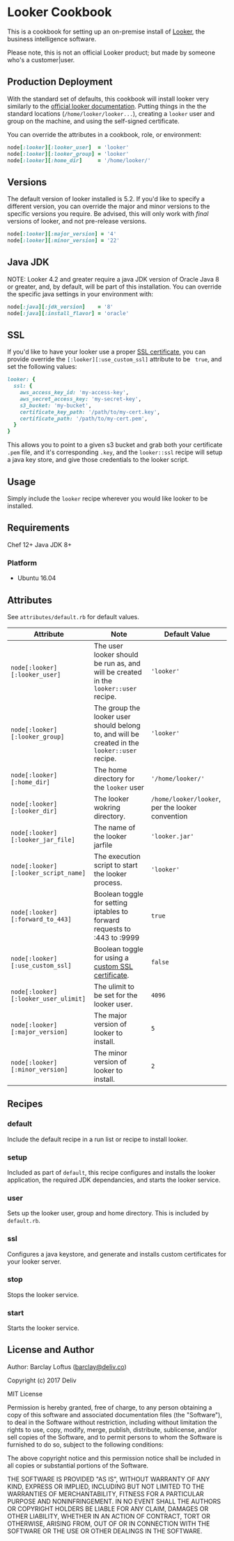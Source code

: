 Looker Cookbook
====

This is a cookbook for setting up an on-premise install of [Looker](http://looker.com), the business intelligence software. 

Please note, this is not an official Looker product; but made by someone who's a customer|user. 


Production Deployment 
-----

With the standard set of defaults, this cookbook will install looker very similarly to the [official looker documentation](https://docs.looker.com/setup-and-management/on-prem-install). Putting things in the the standard locations (`/home/looker/looker...`),  creating a `looker` user and group on the machine, and using the self-signed certificate. 
 
You can override the attributes in a cookbook, role, or environment:

```ruby
node[:looker][:looker_user]  = 'looker'
node[:looker][:looker_group] = 'looker'
node[:looker][:home_dir]     = '/home/looker/'
```

Versions
----
The default version of looker installed is 5.2. If you'd like to specify a different version, you can override the major and minor versions to the specific versions you require. Be advised, this will only work with _final_ versions of looker, and not pre-release versions. 

```ruby
node[:looker][:major_version] = '4'
node[:looker][:minor_version] = '22'
```

Java JDK
-----
NOTE: Looker 4.2 and greater require a java JDK version of Oracle Java 8 or greater, and, by default, will be part of this installation. You can override the specific java settings in your environment with:

```ruby
node[:java][:jdk_version]    = '8'
node[:java][:install_flavor] = 'oracle'
```

SSL
-----
If you'd like to have your looker use a proper [SSL certificate](https://docs.looker.com/setup-and-management/on-prem-install/ssl-setup), you can provide override the `[:looker][:use_custom_ssl]` attribute to be ` true`, and set the following values: 

```ruby
looker: {
  ssl: {
    aws_access_key_id: 'my-access-key',
    aws_secret_access_key: 'my-secret-key',
    s3_bucket: 'my-bucket',
    certificate_key_path: '/path/to/my-cert.key',
    certificate_path: '/path/to/my-cert.pem',
  }
}
```

This allows you to point to a given s3 bucket and grab both your certificate `.pem` file, and it's corresponding `.key`, and the `looker::ssl` recipe will setup a java key store, and give those credentials to the looker script. 

Usage
-----

Simply include the `looker` recipe wherever you would like looker to be installed. 


Requirements
-----

Chef 12+
Java JDK 8+

### Platform

* Ubuntu 16.04

Attributes
-----

See `attributes/default.rb` for default values.

| Attribute  | Note | Default Value |
| ------------- | ------------- | ---------------------------|
| `node[:looker][:looker_user]`| The user looker should be run as, and will be created in the `looker::user` recipe. | `'looker'` |
|`node[:looker][:looker_group]`| The group the looker user should belong to, and will be created in the `looker::user` recipe. | `'looker'` |
|`node[:looker][:home_dir]` | The home directory for the `looker` user | `'/home/looker/'` |
|`node[:looker][:looker_dir]` | The looker wokring directory. | `/home/looker/looker`, per the looker convention |
|`node[:looker][:looker_jar_file]` | The name of the looker jarfile | `'looker.jar'` |
|`node[:looker][:looker_script_name]` |  The execution script to start the looker process. |  `'looker'` |
|`node[:looker][:forward_to_443]` | Boolean toggle for setting iptables to forward requests to :443 to :9999 | `true` | 
|`node[:looker][:use_custom_ssl]` | Boolean toggle for using a [custom SSL certificate](#ssl). | `false` |
|`node[:looker][:looker_user_ulimit]` | The ulimit to be set for the looker user. | `4096` |
|`node[:looker][:major_version]` | The major version of looker to install.| `5` |
|`node[:looker][:minor_version]` | The minor version of looker to install. | `2` | 


Recipes
-----

### default

Include the default recipe in a run list or recipe to install looker. 

### setup

Included as part of `default`, this recipe configures and installs the looker application, the required JDK dependancies, and starts the looker service. 

### user

Sets up the looker user, group and home directory. This is included by `default.rb`. 

### ssl

Configures a java keystore, and generate and installs custom certificates for your looker server.

### stop

Stops the looker service.

### start

Starts the looker service. 

License and Author
-----
Author: Barclay Loftus (<barclay@deliv.co>)

Copyright (c) 2017 Deliv


MIT License

Permission is hereby granted, free of charge, to any person obtaining a copy
of this software and associated documentation files (the "Software"), to deal
in the Software without restriction, including without limitation the rights
to use, copy, modify, merge, publish, distribute, sublicense, and/or sell
copies of the Software, and to permit persons to whom the Software is
furnished to do so, subject to the following conditions:

The above copyright notice and this permission notice shall be included in all
copies or substantial portions of the Software.

THE SOFTWARE IS PROVIDED "AS IS", WITHOUT WARRANTY OF ANY KIND, EXPRESS OR
IMPLIED, INCLUDING BUT NOT LIMITED TO THE WARRANTIES OF MERCHANTABILITY,
FITNESS FOR A PARTICULAR PURPOSE AND NONINFRINGEMENT. IN NO EVENT SHALL THE
AUTHORS OR COPYRIGHT HOLDERS BE LIABLE FOR ANY CLAIM, DAMAGES OR OTHER
LIABILITY, WHETHER IN AN ACTION OF CONTRACT, TORT OR OTHERWISE, ARISING FROM,
OUT OF OR IN CONNECTION WITH THE SOFTWARE OR THE USE OR OTHER DEALINGS IN THE
SOFTWARE.


